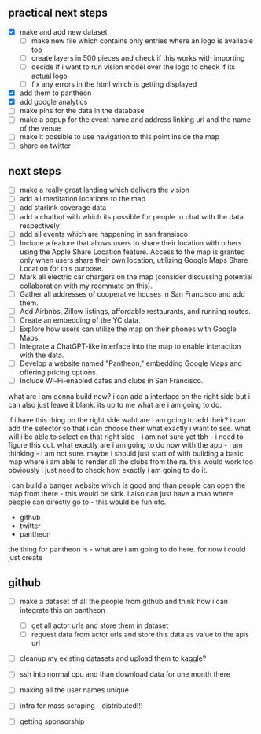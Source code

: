 ## practical next steps

- [x] make and add new dataset 
    - [ ] make new file which contains only entries where an logo is available too
    - [ ] create layers in 500 pieces and check if this works with importing
    - [ ] decide if i want to run vision model over the logo to check if its actual logo
    - [ ] fix any errors in the html which is getting displayed 
- [x] add them to pantheon
- [x] add google analytics 
- [ ] make pins for the data in the database
- [ ] make a popup for the event name and address linking url and the name of the venue
- [ ] make it possible to use navigation to this point inside the map 
- [ ] share on twitter

## next steps

- [ ] make a really great landing which delivers the vision
- [ ] add all meditation locations to the map 
- [ ] add starlink coverage data
- [ ] add a chatbot with which its possible for people to chat with the data respectively
- [ ] add all events which are happening in san fransisco
- [ ] Include a feature that allows users to share their location with others using the Apple Share Location feature. Access to the map is granted only when users share their own location, utilizing Google Maps Share Location for this purpose.
- [ ] Mark all electric car chargers on the map (consider discussing potential collaboration with my roommate on this).
- [ ] Gather all addresses of cooperative houses in San Francisco and add them.
- [ ] Add Airbnbs, Zillow listings, affordable restaurants, and running routes.
- [ ] Create an embedding of the YC data.
- [ ] Explore how users can utilize the map on their phones with Google Maps.
- [ ] Integrate a ChatGPT-like interface into the map to enable interaction with the data.
- [ ] Develop a website named "Pantheon," embedding Google Maps and offering pricing options.
- [ ] Include Wi-Fi-enabled cafes and clubs in San Francisco.

what are i am gonna build now? i can add a interface on the right side but i can also just leave it blank. its up to me what are i am going to do.

if i have this thing on the right side waht are i am going to add their? i can add the selector so that i can choose their what exactly i want to see. what will i be able to select on that right side - i am not sure yet tbh - i need to figure this out. what exactly are i am going to do now with the app - i am thinking - i am not sure. maybe i should just start of with building a basic map where i am able to render all the clubs from the ra. this would work too obviously i just need to check how exactly i am going to do it. 

i can build a banger website which is good and than people can open the map from there - this would be sick. i also can just have a mao where people can directly go to - this would be fun ofc.

- github
- twitter
- pantheon

the thing for pantheon is - what are i am going to do here. for now i could just create 

## github

- [ ] make a dataset of all the people from github and think how i can integrate this on pantheon
    - [ ] get all actor urls and store them in dataset 
    - [ ] request data from actor urls and store this data as value to the apis url 
- [ ] cleanup my existing datasets and upload them to kaggle? 

- [ ] ssh into normal cpu and than download data for one month there
- [ ] making all the user names unique 
- [ ] infra for mass scraping - distributed!!!
- [ ] getting sponsorship 